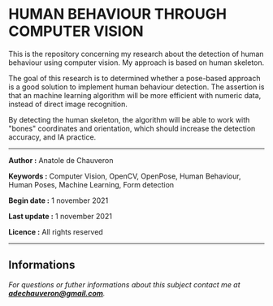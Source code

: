 <h1 text="center">HUMAN BEHAVIOUR THROUGH COMPUTER VISION</h1>

This is the repository concerning my research about the detection of human behaviour using computer vision. My approach is based on human skeleton.

The goal of this research is to determined whether a pose-based approach is a good solution to implement human behaviour detection. The assertion is that an machine learning algorithm will be more efficient with numeric data, instead of direct image recognition.

By detecting the human skeleton, the algorithm will be able to work with "bones" coordinates and orientation, which should increase the detection accuracy, and IA practice.

___

**Author :** Anatole de Chauveron

**Keywords :** Computer Vision, OpenCV, OpenPose, Human Behaviour, Human Poses, Machine Learning, Form detection

**Begin date :** 1 november 2021

**Last update :** 1 november 2021

**Licence :** All rights reserved

___

## Informations

_For questions or futher informations about this subject contact me at **adechauveron@gmail.com**._